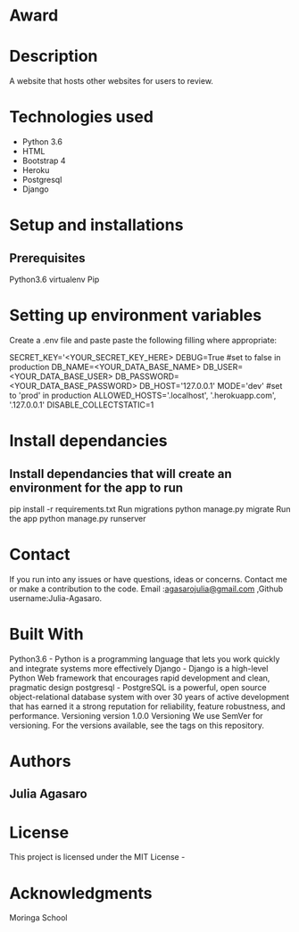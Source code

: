# Award
# Description
A website that hosts other websites for users to review. 

# Technologies used
- Python 3.6
- HTML
- Bootstrap 4
- Heroku
- Postgresql
- Django

# Setup and installations
## Prerequisites
Python3.6
virtualenv
Pip

# Setting up environment variables
Create a .env file and paste paste the following filling where appropriate:

SECRET_KEY='<YOUR_SECRET_KEY_HERE>
DEBUG=True #set to false in production
DB_NAME=<YOUR_DATA_BASE_NAME>
DB_USER=<YOUR_DATA_BASE_USER>
DB_PASSWORD=<YOUR_DATA_BASE_PASSWORD>
DB_HOST='127.0.0.1'
MODE='dev' #set to 'prod' in production
ALLOWED_HOSTS='.localhost', '.herokuapp.com', '.127.0.0.1'
DISABLE_COLLECTSTATIC=1
# Install dependancies
## Install dependancies that will create an environment for the app to run

pip install -r requirements.txt
Run migrations
python manage.py migrate
Run the app
python manage.py runserver


# Contact
If you run into any issues or have questions, ideas or concerns. Contact me or make a contribution to the code. Email :agasarojulia@gmail.com ,Github username:Julia-Agasaro.

# Built With
Python3.6 - Python is a programming language that lets you work quickly and integrate systems more effectively Django - Django is a high-level Python Web framework that encourages rapid development and clean, pragmatic design postgresql - PostgreSQL is a powerful, open source object-relational database system with over 30 years of active development that has earned it a strong reputation for reliability, feature robustness, and performance. Versioning version 1.0.0
Versioning
We use SemVer for versioning. For the versions available, see the tags on this repository.

# Authors
## Julia Agasaro

# License
This project is licensed under the MIT License -

# Acknowledgments
Moringa School
